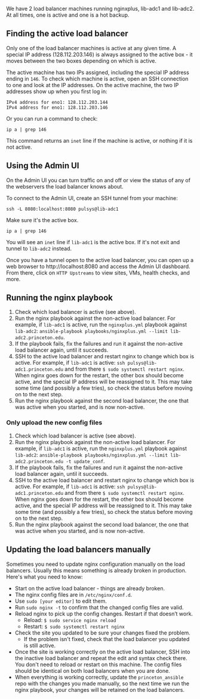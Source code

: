 We have 2 load balancer machines running nginxplus, lib-adc1 and lib-adc2. At all times, one is active and one is a hot backup.

## Finding the active load balancer

Only one of the load balancer machines is active at any given time. A special IP address (128.112.203.146) is always assigned to the active box - it moves between the two boxes depending on which is active.

The active machine has two IPs assigned, including the special IP address ending in `146`. To check which machine is active, open an SSH connection to one and look at the IP addresses. On the active machine, the two IP addresses show up when you first log in:

```
IPv4 address for eno1: 128.112.203.144
IPv4 address for eno1: 128.112.203.146
```

Or you can run a command to check:

```
ip a | grep 146
```

This command returns an `inet` line if the machine is active, or nothing if it is not active.

## Using the Admin UI

On the Admin UI you can turn traffic on and off or view the status of any of the webservers the load balancer knows about.

To connect to the Admin UI, create an SSH tunnel from your machine:
```
ssh -L 8080:localhost:8080 pulsys@lib-adc1
```

Make sure it's the active box.
```
ip a | grep 146
```

You will see an `inet` line if `lib-adc1` is the active box. If it's not exit and tunnel to `lib-adc2` instead.

Once you have a tunnel open to the active load balancer, you can open up a web browser to http://localhost:8080 and access the Admin UI dashboard. From there, click on `HTTP Upstreams` to view sites, VMs, health checks, and more.

## Running the nginx playbook

1. Check which load balancer is active (see above).
2. Run the nginx playbook against the non-active load balancer. For example, if `lib-adc1` is active, run the `nginxplus.yml` playbook against `lib-adc2`: `ansible-playbook playbooks/nginxplus.yml --limit lib-adc2.princeton.edu`.
3. If the playbook fails, fix the failures and run it against the non-active load balancer again, until it succeeds.
4. SSH to the active load balancer and restart nginx to change which box is active. For example, if  `lib-adc1` is active: `ssh pulsys@lib-adc1.princeton.edu` and from there `$ sudo systemctl restart nginx`. When nginx goes down for the restart, the other box should become active, and the special IP address will be reassigned to it. This may take some time (and possibly a few tries), so check the status before moving on to the next step.
5. Run the nginx playbook against the second load balancer, the one that was active when you started, and is now non-active.

### Only upload the new config files
1. Check which load balancer is active (see above).
2. Run the nginx playbook against the non-active load balancer. For example, if `lib-adc1` is active, run the `nginxplus.yml` playbook against `lib-adc2`: `ansible-playbook playbooks/nginxplus.yml --limit lib-adc2.princeton.edu -t update_conf`.
3. If the playbook fails, fix the failures and run it against the non-active load balancer again, until it succeeds.
4. SSH to the active load balancer and restart nginx to change which box is active. For example, if  `lib-adc1` is active: `ssh pulsys@lib-adc1.princeton.edu` and from there `$ sudo systemctl restart nginx`. When nginx goes down for the restart, the other box should become active, and the special IP address will be reassigned to it. This may take some time (and possibly a few tries), so check the status before moving on to the next step.
5. Run the nginx playbook against the second load balancer, the one that was active when you started, and is now non-active.


## Updating the load balancers manually

Sometimes you need to update nginx configuration manually on the load balancers. Usually this means something is already broken in production. Here's what you need to know:

- Start on the active load balancer - things are already broken.
- The nginx config files are in `/etc/nginx/conf.d`.
- Use `sudo [your editor]` to edit them.
- Run `sudo nginx -t` to confirm that the changed config files are valid.
- Reload nginx to pick up the config changes. Restart if that doesn’t work.
  - Reload: `$ sudo service nginx reload`
  - Restart: `$ sudo systemctl restart nginx`
- Check the site you updated to be sure your changes fixed the problem.
  - If the problem isn't fixed, check that the load balancer you updated is still active.
- Once the site is working correctly on the active load balancer, SSH into the inactive load balancer and repeat the edit and syntax check there. You don't need to reload or restart on this machine. The config files should be identical on both load balancers when you are done.
- When everything is working correctly, update the `princeton_ansible` repo with the changes you made manually, so the next time we run the nginx playbook, your changes will be retained on the load balancers.
